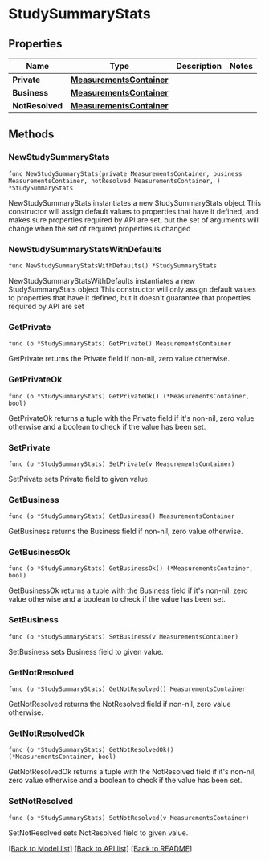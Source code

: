 # StudySummaryStats

## Properties

Name | Type | Description | Notes
------------ | ------------- | ------------- | -------------
**Private** | [**MeasurementsContainer**](MeasurementsContainer.md) |  | 
**Business** | [**MeasurementsContainer**](MeasurementsContainer.md) |  | 
**NotResolved** | [**MeasurementsContainer**](MeasurementsContainer.md) |  | 

## Methods

### NewStudySummaryStats

`func NewStudySummaryStats(private MeasurementsContainer, business MeasurementsContainer, notResolved MeasurementsContainer, ) *StudySummaryStats`

NewStudySummaryStats instantiates a new StudySummaryStats object
This constructor will assign default values to properties that have it defined,
and makes sure properties required by API are set, but the set of arguments
will change when the set of required properties is changed

### NewStudySummaryStatsWithDefaults

`func NewStudySummaryStatsWithDefaults() *StudySummaryStats`

NewStudySummaryStatsWithDefaults instantiates a new StudySummaryStats object
This constructor will only assign default values to properties that have it defined,
but it doesn't guarantee that properties required by API are set

### GetPrivate

`func (o *StudySummaryStats) GetPrivate() MeasurementsContainer`

GetPrivate returns the Private field if non-nil, zero value otherwise.

### GetPrivateOk

`func (o *StudySummaryStats) GetPrivateOk() (*MeasurementsContainer, bool)`

GetPrivateOk returns a tuple with the Private field if it's non-nil, zero value otherwise
and a boolean to check if the value has been set.

### SetPrivate

`func (o *StudySummaryStats) SetPrivate(v MeasurementsContainer)`

SetPrivate sets Private field to given value.


### GetBusiness

`func (o *StudySummaryStats) GetBusiness() MeasurementsContainer`

GetBusiness returns the Business field if non-nil, zero value otherwise.

### GetBusinessOk

`func (o *StudySummaryStats) GetBusinessOk() (*MeasurementsContainer, bool)`

GetBusinessOk returns a tuple with the Business field if it's non-nil, zero value otherwise
and a boolean to check if the value has been set.

### SetBusiness

`func (o *StudySummaryStats) SetBusiness(v MeasurementsContainer)`

SetBusiness sets Business field to given value.


### GetNotResolved

`func (o *StudySummaryStats) GetNotResolved() MeasurementsContainer`

GetNotResolved returns the NotResolved field if non-nil, zero value otherwise.

### GetNotResolvedOk

`func (o *StudySummaryStats) GetNotResolvedOk() (*MeasurementsContainer, bool)`

GetNotResolvedOk returns a tuple with the NotResolved field if it's non-nil, zero value otherwise
and a boolean to check if the value has been set.

### SetNotResolved

`func (o *StudySummaryStats) SetNotResolved(v MeasurementsContainer)`

SetNotResolved sets NotResolved field to given value.



[[Back to Model list]](../README.md#documentation-for-models) [[Back to API list]](../README.md#documentation-for-api-endpoints) [[Back to README]](../README.md)


